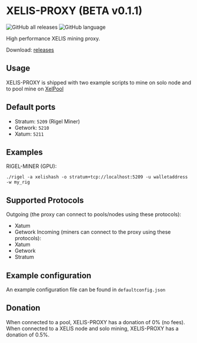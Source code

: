 
# XELIS-PROXY (BETA v0.1.1)
![GitHub all releases](https://img.shields.io/github/downloads/XelPool/XELIS-PROXY/total) ![GitHub language](https://img.shields.io/badge/language-Go-blue)

High performance XELIS mining proxy.

Download: [releases](https://github.com/xelpool/xelis-proxy/releases)

## Usage
XELIS-PROXY is shipped with two example scripts to mine on solo node and to pool mine on [XelPool](https://xelpool.com)

## Default ports

- Stratum: `5209` (Rigel Miner)
- Getwork: `5210`
- Xatum: `5211`

## Examples

RIGEL-MINER (GPU):
```shell
./rigel -a xelishash -o stratum+tcp://localhost:5209 -u walletaddress -w my_rig 
```

## Supported Protocols
Outgoing (the proxy can connect to pools/nodes using these protocols):
- Xatum
- Getwork
Incoming (miners can connect to the proxy using these protocols):
- Xatum
- Getwork
- Stratum

## Example configuration
An example configuration file can be found in `defaultconfig.json`

## Donation
When connected to a pool, XELIS-PROXY has a donation of 0% (no fees).
When connected to a XELIS node and solo mining, XELIS-PROXY has a donation of 0.5%.
